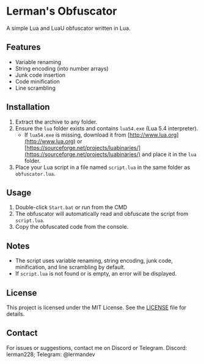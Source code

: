 # Lerman's Obfuscator

A simple Lua and LuaU obfuscator written in Lua.

## Features
- Variable renaming
- String encoding (into number arrays)
- Junk code insertion
- Code minification
- Line scrambling

## Installation
1. Extract the archive to any folder.
2. Ensure the `lua` folder exists and contains `lua54.exe` (Lua 5.4 interpreter).
   - If `lua54.exe` is missing, download it from [http://www.lua.org](http://www.lua.org) or [https://sourceforge.net/projects/luabinaries/](https://sourceforge.net/projects/luabinaries/) and place it in the `lua` folder.
3. Place your Lua script in a file named `script.lua` in the same folder as `obfuscator.lua`.

## Usage
1. Double-click `Start.bat` or run from the CMD
2. The obfuscator will automatically read and obfuscate the script from `script.lua`.
3. Copy the obfuscated code from the console.

## Notes
- The script uses variable renaming, string encoding, junk code, minification, and line scrambling by default.
- If `script.lua` is not found or is empty, an error will be displayed.

## License
This project is licensed under the MIT License. See the [LICENSE](LICENSE) file for details.

## Contact
For issues or suggestions, contact me on Discord or Telegram. Discord: lerman228; Telegram: @lermandev
